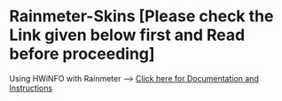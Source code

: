 # Rainmeter-Skins [Please check the Link given below first and Read before proceeding]
Using HWiNFO with Rainmeter --> [Click here for Documentation and Instructions](https://docs.rainmeter.net/tips/hwinfo/)
